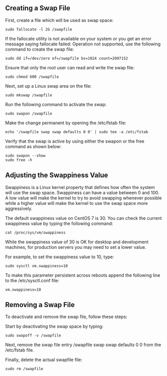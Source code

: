  Creating a Swap File
-----------------------

First, create a file which will be used as swap space:

	sudo fallocate -l 2G /swapfile

If the fallocate utility is not available on your system or you get an error message saying fallocate failed: Operation not supported, use the following command to create the swap file:

	sudo dd if=/dev/zero of=/swapfile bs=1024 count=2097152

Ensure that only the root user can read and write the swap file:

	sudo chmod 600 /swapfile

Next, set up a Linux swap area on the file:

	sudo mkswap /swapfile

Run the following command to activate the swap:

	sudo swapon /swapfile

Make the change permanent by opening the /etc/fstab file:

	echo '/swapfile swap swap defaults 0 0' | sudo tee -a /etc/fstab

Verify that the swap is active by using either the swapon or the free command as shown below:

	sudo swapon --show
	sudo free -h


 Adjusting the Swappiness Value
---------------------------------

Swappiness is a Linux kernel property that defines how often the system will use the swap space. Swappiness can have a value between 0 and 100. A low value will make the kernel to try to avoid swapping whenever possible while a higher value will make the kernel to use the swap space more aggressively.

The default swappiness value on CentOS 7 is 30. You can check the current swappiness value by typing the following command:

	cat /proc/sys/vm/swappiness

While the swappiness value of 30 is OK for desktop and development machines, for production servers you may need to set a lower value.

For example, to set the swappiness value to 10, type:

	sudo sysctl vm.swappiness=10

To make this parameter persistent across reboots append the following line to the /etc/sysctl.conf file:

	vm.swappiness=10



 Removing a Swap File
---------------------------------

To deactivate and remove the swap file, follow these steps:

Start by deactivating the swap space by typing:

	sudo swapoff -v /swapfile


Next, remove the swap file entry /swapfile swap swap defaults 0 0 from the /etc/fstab file.

Finally, delete the actual swapfile file:

	sudo rm /swapfile

